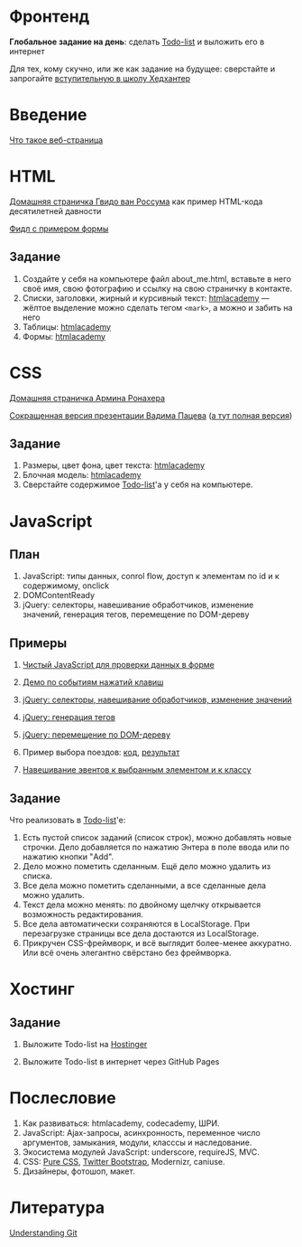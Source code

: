 Фронтенд
========

**Глобальное задание на день**: сделать [Todo-list](http://ahamlett.com/Backbone.localStorage/examples/index.html) и выложить его в интернет

Для тех, кому скучно, или же как задание на будущее: сверстайте и запрогайте [вступительную в школу Хедхантер](https://github.com/vpavlenko/hh-school-frontend)

Введение
========

[Что такое веб-страница](http://jsfiddle.net/LBxWP/1/)

HTML
====

[Домашняя страничка Гвидо ван Россума](http://www.python.org/~guido/) как пример HTML-кода десятилетней давности

[Фидл с примером формы](http://jsfiddle.net/ZJcX2/1/)

Задание
-------

1. Создайте у себя на компьютере файл about_me.html, вставьте в него своё имя, свою фотографию и ссылку на свою страничку в контакте.
2. Списки, заголовки, жирный и курсивный текст: [htmlacademy](http://htmlacademy.ru/courses/38/run/16) — жёлтое выделение можно сделать тегом `<mark>`, а можно и забить на него
3. Таблицы: [htmlacademy](http://htmlacademy.ru/courses/39/run/9)
4. Формы: [htmlacademy](http://htmlacademy.ru/courses/46/run/11)

CSS
===

[Домашняя страничка Армина Ронахера](http://lucumr.pocoo.org/)

[Сокращенная версия презентации Вадима Пацева](http://vpavlenko.github.io/startup-engineering/frontend/YWDS-CSS-shortened/) ([а тут полная версия](http://vpavlenko.github.io/YWDS-CSS/))

Задание
-------

1. Размеры, цвет фона, цвет текста: [htmlacademy](http://htmlacademy.ru/courses/41/run/15)
2. Блочная модель: [htmlacademy](http://htmlacademy.ru/courses/44/run/8)
3. Сверстайте содержимое [Todo-list](http://ahamlett.com/Backbone.localStorage/examples/index.html)'а у себя на компьютере.

JavaScript
==========

План
----

1. JavaScript: типы данных, conrol flow, доступ к элементам по id и к содержимому, onclick
2. DOMContentReady
2. jQuery: селекторы, навешивание обработчиков, изменение значений, генерация тегов, перемещение по DOM-дереву

Примеры
-------

1. [Чистый JavaScript для проверки данных в форме](http://jsfiddle.net/u56uW/6/)

4. [Демо по событиям нажатий клавиш](http://javascript.info/tutorial/keyboard-events)

7. [jQuery: селекторы, навешивание обработчиков, изменение значений](http://jsfiddle.net/J45tc/10/)
8. [jQuery: генерация тегов](http://jsfiddle.net/Ta576/2/)
9. [jQuery: перемещение по DOM-дереву](http://jsfiddle.net/5CyNu/3/)

2. Пример выбора поездов: [код](https://github.com/vpavlenko/js-todo-task/tree/master/rasp), [результат](http://vpavlenko.github.io/js-todo-task/rasp/)

3. [Навешивание эвентов к выбранным элементом и к классу](http://jsfiddle.net/8YbM9/1/)


Задание
-------

Что реализовать в [Todo-list](http://ahamlett.com/Backbone.localStorage/examples/index.html)'е:

1. Есть пустой список заданий (список строк), можно добавлять новые строчки. Дело добавляется по нажатию Энтера в поле ввода или по нажатию кнопки "Add".
2. Дело можно пометить сделанным. Ещё дело можно удалить из списка.
3. Все дела можно пометить сделанными, а все сделанные дела можно удалить.
4. Текст дела можно менять: по двойному щелчку открывается возможность редактирования.
5. Все дела автоматически сохраняются в LocalStorage. При перезагрузке страницы все дела достаются из LocalStorage.
6. Прикручен CSS-фреймворк, и всё выглядит более-менее аккуратно. Или всё очень элегантно свёрстано без фреймворка.

Хостинг
=======

Задание
-------

1. Выложите Todo-list на [Hostinger](http://www.hostinger.ru/)

2. Выложите Todo-list в интернет через GitHub Pages


Послесловие
===========

1. Как развиваться: htmlacademy, codecademy, ШРИ.
2. JavaScript: Ajax-запросы, асинхронность, переменное число аргументов, замыкания, модули, класссы и наследование. 
3. Экосистема модулей JavaScript: underscore, requireJS, MVC.
4. CSS: [Pure CSS](http://purecss.io/), [Twitter Bootstrap](http://getbootstrap.com/), Modernizr, caniuse.
5. Дизайнеры, фотошоп, макет.

Литература
==========

[Understanding Git](http://web.mit.edu/nelhage/Public/git-slides-2009.pdf)
